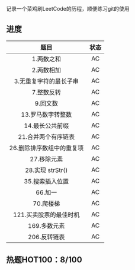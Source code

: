 记录一个菜鸡刷LeetCode的历程，顺便练习git的使用


## 进度
| 题目            | 状态  |
|:-------------:|:---:|
| 1\.两数之和       | AC  |
| 2\.两数相加       | AC  |
| 3\.无重复字符的最长子串 | AC  |
| 7\.整数反转       | AC  |
| 9\.回文数       | AC  |
| 13\.罗马数字转整数       | AC  |
| 14\.最长公共前缀       | AC  |
| 21\.合并两个有序链表       | AC  |
| 26\.删除排序数组中的重复项       | AC  |
| 27\.移除元素       | AC  |
| 28\.实现 strStr()         | AC  |
| 35\.搜索插入位置       | AC  |
| 66\.加一       | AC  |
| 70\.爬楼梯       | AC  |
| 121\.买卖股票的最佳时机       | AC  |
| 169\.多数元素       | AC  |
| 206\.反转链表       | AC  |

## 热题HOT100：8/100
